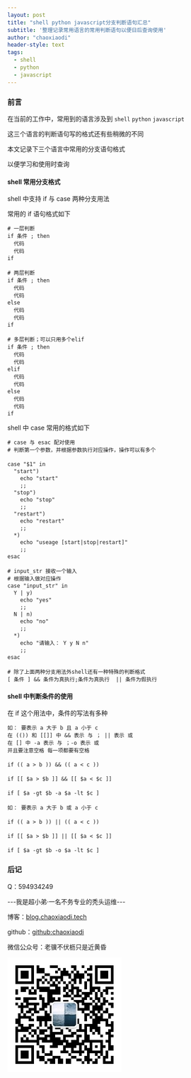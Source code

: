 ```yaml
---
layout: post
title: "shell python javascript分支判断语句汇总"
subtitle: '整理记录常用语言的常用判断语句以便日后查询使用'
author: "chaoxiaodi"
header-style: text
tags:
  - shell
  - python
  - javascript
---
```


### 前言

在当前的工作中，常用到的语言涉及到 `shell` `python` `javascript`

这三个语言的判断语句写的格式还有些稍微的不同

本文记录下三个语言中常用的分支语句格式

以便学习和使用时查询

#### shell 常用分支格式

shell 中支持 if 与 case  两种分支用法

常用的 if 语句格式如下
    
    # 一层判断
    if 条件 ; then
      代码
      代码
    if
    
    # 两层判断
    if 条件 ; then
      代码
      代码
    else
      代码
      代码
    if
    
    # 多层判断；可以只用多个elif
    if 条件 ; then
      代码
      代码
    elif
      代码
      代码
    else
      代码
      代码
    if

shell 中 case 常用的格式如下

    # case 与 esac 配对使用
    # 判断第一个参数，并根据参数执行对应操作，操作可以有多个
    
    case "$1" in
      "start")
        echo "start"
        ;;
      "stop")
        echo "stop"
        ;;
      "restart")
        echo "restart"
        ;;
      *)
        echo "useage [start|stop|restart]"
        ;;
    esac
    
    # input_str 接收一个输入
    # 根据输入做对应操作 
    case "input_str" in
      Y | y)
        echo "yes"
        ;;
      N | n)
        echo "no"
        ;;
      *)
        echo "请输入： Y y N n"
        ;;
    esac
    
    # 除了上面两种分支用法外shell还有一种特殊的判断格式
    [ 条件 ] && 条件为真执行;条件为真执行  || 条件为假执行

#### shell 中判断条件的使用

在 if 这个用法中，条件的写法有多种

    如： 要表示 a 大于 b 且 a 小于 c
    在 (()) 和 [[]] 中 && 表示 与 ； || 表示 或
    在 [] 中 -a 表示 与 ；-o 表示 或
    并且要注意空格 每一项都要有空格
    
    if (( a > b )) && (( a < c ))
    
    if [[ $a > $b ]] && [[ $a < $c ]]
    
    if [ $a -gt $b -a $a -lt $c ]
    
    如： 要表示 a 大于 b 或 a 小于 c
    
    if (( a > b )) || (( a < c ))
    
    if [[ $a > $b ]] || [[ $a < $c ]]
    
    if [ $a -gt $b -o $a -lt $c ]














    

### 后记


Q：594934249

---我是超小弟·一名不务专业的秃头运维---

博客：[blog.chaoxiaodi.tech](https://blog.chaoxiaodi.tech)

github：[github:chaoxiaodi](https://github.com/chaoxiaodi)

微信公众号：老骥不伏枥只是近黄昏

![](/img/wxgzh.jpg)







